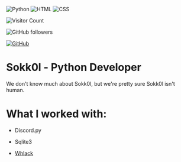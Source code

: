 ![Python](https://img.shields.io/badge/-python-%23FFDE56?logo=python&logoColor=blue&style=flat-square) ![HTML](https://img.shields.io/badge/-HTML-%23de4b25?logo=html5&logoColor=white&style=flat-square) ![CSS](https://img.shields.io/badge/-CSS-%230174b8?logo=css3&logoColor=white&style=flat-square)




![Visitor Count](https://komarev.com/ghpvc/?username=sokk0l&color=brightgreen)

<img alt="GitHub followers" src="https://img.shields.io/github/followers/sokk0l?style=social">

<a href="https://github.com/sokk0l"><img src="https://img.shields.io/github/followers/sokk0l.svg?label=GitHub&style=social" alt="GitHub"></a>



# Sokk0l - Python Developer



We don't know much about Sokk0l, but we're pretty sure Sokk0l isn't human.



# What I worked with:

- Discord.py

- Sqlite3

- [Whlack](https://github.com/whlack)



